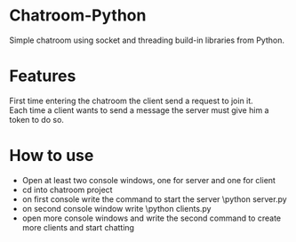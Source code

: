 # Chatroom-Python

Simple chatroom using socket and threading build-in libraries from Python.

# Features

First time entering the chatroom the client send a request to join it.  <br />
Each time a client wants to send a message the server must give him a token to do so.

# How to use

* Open at least two console windows, one for server and one for client
* cd into chatroom project
* on first console write the command to start the server \python server.py
* on second console window write \python clients.py
* open more console windows and write the second command to create more clients and start chatting
